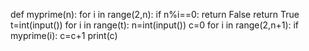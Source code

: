 def myprime(n): for i in range(2,n): if n%i==0: return False return True t=int(input()) for i in range(t): n=int(input()) c=0 for i in range(2,n+1): if myprime(i): c=c+1 print(c)
